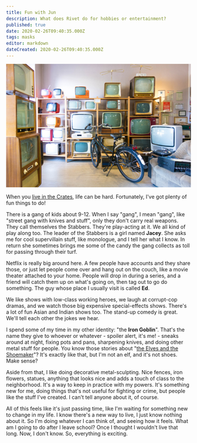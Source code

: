 ```yaml
---
title: Fun with Jun
description: What does Rivet do for hobbies or entertainment?
published: true
date: 2020-02-26T09:40:35.000Z
tags: masks
editor: markdown
dateCreated: 2020-02-26T09:40:35.000Z
---
```


![Featured Image](fun-with-jun.jpg)

When you [live in the Crates](/life-in-the-crates/), life can be hard. Fortunately, I've got plenty of fun things to do!

There is a gang of kids about 9-12. When I say "gang", I mean "gang", like "street gang with knives and stuff", only they don't carry real weapons. They call themselves the Stabbers. They're play-acting at it. We all kind of play along too. The leader of the Stabbers is a girl named **Jacey**. She asks me for cool supervillain stuff, like monologue, and I tell her what I know. In return she sometimes brings me some of the candy the gang collects as toll for passing through their turf.

Netflix is really big around here. A few people have accounts and they share those, or just let people come over and hang out on the couch, like a movie theater attached to your home. People will drop in during a series, and a friend will catch them up on what's going on, then tag out to go do something. The guy whose place I usually visit is called **Ed**.

We like shows with low-class working heroes, we laugh at corrupt-cop dramas, and we watch those big expensive special-effects shows. There's a lot of fun Asian and Indian shows too. The stand-up comedy is great. We'll tell each other the jokes we hear.

I spend some of my time in my other identity: "the **Iron Goblin**". That's the name they give to whoever or whatever - spoiler alert, it's me! - sneaks around at night, fixing pots and pans, sharpening knives, and doing other metal stuff for people. You know those stories about "[the Elves and the Shoemaker](https://en.wikipedia.org/wiki/The_Elves_and_the_Shoemaker)"? It's exactly like that, but I'm not an elf, and it's not shoes. Make sense?

Aside from that, I like doing decorative metal-sculpting. Nice fences, iron flowers, statues, anything that looks nice and adds a touch of class to the neighborhood. It's a way to keep in practice with my powers. It's something new for me, doing things that's not useful for fighting or crime, but people like the stuff I've created. I can't tell anyone about it, of course.

All of this feels like it's just passing time, like I'm waiting for something new to change in my life. I know there's a new way to live, I just know nothing about it. So I'm doing whatever I can think of, and seeing how it feels. What am I going to do after I leave school? Once I thought I wouldn't live that long. Now, I don't know. So, everything is exciting.


    